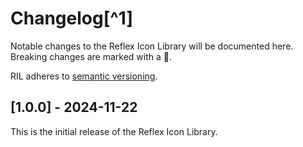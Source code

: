 # Changelog[^1]

Notable changes to the Reflex Icon Library will be documented here. Breaking changes are marked with a 🚩.

RIL adheres to [semantic versioning](https://semver.org/spec/v2.0.0.html).

## <a name="1-0-0">[1.0.0] - 2024-11-22</a>

This is the initial release of the Reflex Icon Library.
